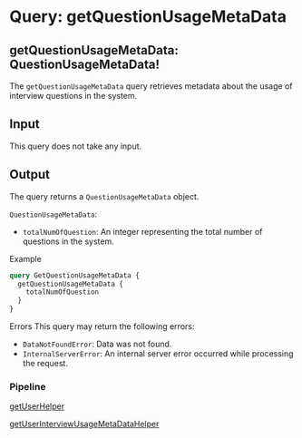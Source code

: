 # Query: getQuestionUsageMetaData

## getQuestionUsageMetaData: QuestionUsageMetaData!

The `getQuestionUsageMetaData` query retrieves metadata about the usage of interview questions in the system.

## Input

This query does not take any input.

## Output

The query returns a `QuestionUsageMetaData` object.

`QuestionUsageMetaData`:

* `totalNumOfQuestion`: An integer representing the total number of questions in the system.

Example

```graphql
query GetQuestionUsageMetaData {
  getQuestionUsageMetaData {
    totalNumOfQuestion
  }
}

```

Errors This query may return the following errors:

* `DataNotFoundError`: Data was not found.
* `InternalServerError`: An internal server error occurred while processing the request.

### Pipeline

[getUserHelper](https://us-east-1.console.aws.amazon.com/appsync/home?region=us-east-1#/up5npfondvavvieupq7axw567m/v1/functions/e3vcju3pdzgbdozlqovta3v2ni/edit?referrer=/schema/Query/getUserInterviewUsageMetaData/pipelineResolver)

[getUserInterviewUsageMetaDataHelper](https://us-east-1.console.aws.amazon.com/appsync/home?region=us-east-1#/up5npfondvavvieupq7axw567m/v1/functions/urwkguhfabfgnkmm6i55subgdq/edit?referrer=/schema/Query/getUserInterviewUsageMetaData/pipelineResolver)

